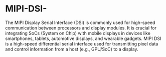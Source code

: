 # MIPI-DSI-
The MIPI Display Serial Interface (DSI) is commonly used for high-speed communication between processors and display modules.  It is crucial for integrating SoCs (System on Chip) with mobile displays in devices like smartphones, tablets, automotive displays, and wearable gadgets. MIPI DSI is a high-speed differential serial interface used for transmitting pixel data and control information from a host (e.g., GPU/SoC) to a display.

